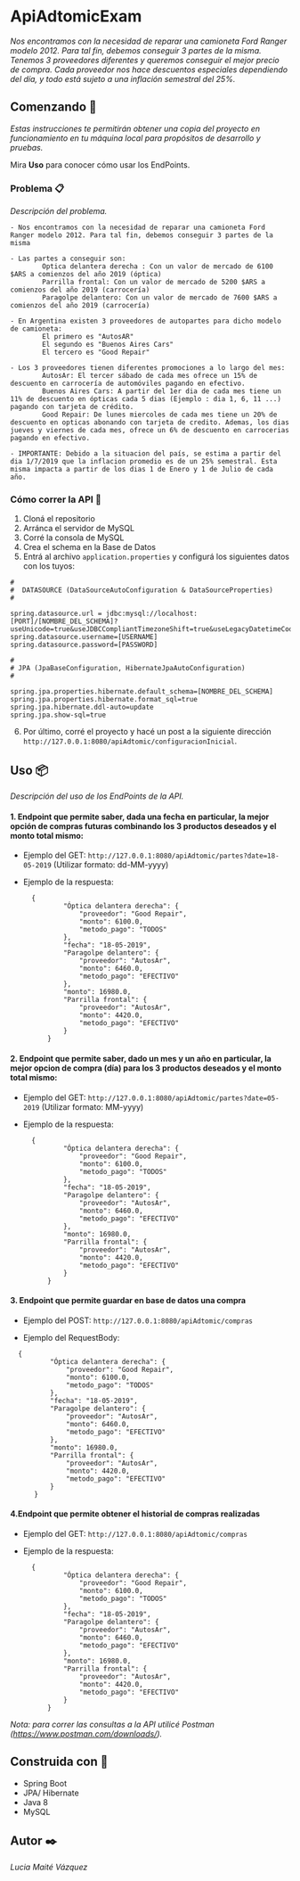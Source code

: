 # ApiAdtomicExam

_Nos encontramos con la necesidad de reparar una camioneta Ford Ranger modelo 2012. Para tal fin, debemos conseguir 3 partes de la misma. Tenemos 3 proveedores diferentes y queremos conseguir el mejor precio de compra._
_Cada proveedor nos hace descuentos especiales dependiendo del día, y todo está sujeto a una inflación semestral del 25%._

## Comenzando 🚀

_Estas instrucciones te permitirán obtener una copia del proyecto en funcionamiento en tu máquina local para propósitos de desarrollo y pruebas._

Mira **Uso** para conocer cómo usar los EndPoints.

### Problema 📋

_Descripción del problema._

```
- Nos encontramos con la necesidad de reparar una camioneta Ford Ranger modelo 2012. Para tal fin, debemos conseguir 3 partes de la misma

- Las partes a conseguir son: 
		Optica delantera derecha : Con un valor de mercado de 6100 $ARS a comienzos del año 2019 (óptica)
		Parrilla frontal: Con un valor de mercado de 5200 $ARS a comienzos del año 2019 (carrocería)
		Paragolpe delantero: Con un valor de mercado de 7600 $ARS a comienzos del año 2019 (carrocería)

- En Argentina existen 3 proveedores de autopartes para dicho modelo de camioneta:
		El primero es "AutosAR"
		El segundo es "Buenos Aires Cars"
		El tercero es "Good Repair"

- Los 3 proveedores tienen diferentes promociones a lo largo del mes:
		AutosAr: El tercer sábado de cada mes ofrece un 15% de descuento en carrocería de automóviles pagando en efectivo.
		Buenos Aires Cars: A partir del 1er dia de cada mes tiene un 11% de descuento en ópticas cada 5 dias (Ejemplo : dia 1, 6, 11 ...) pagando con tarjeta de crédito.
		Good Repair: De lunes miercoles de cada mes tiene un 20% de descuento en opticas abonando con tarjeta de credito. Ademas, los dias jueves y viernes de cada mes, ofrece un 6% de descuento en carrocerias pagando en efectivo.

- IMPORTANTE: Debido a la situacion del país, se estima a partir del dia 1/7/2019 que la inflacion promedio es de un 25% semestral. Esta misma impacta a partir de los dias 1 de Enero y 1 de Julio de cada año.
```

### Cómo correr la API 🔧

1. Cloná el repositorio
2. Arránca el servidor de MySQL
3. Corré la consola de MySQL
4. Crea el schema en la Base de Datos
5. Entrá al archivo `application.properties` y configurá los siguientes datos con los tuyos:
  ```
  #
  #  DATASOURCE (DataSourceAutoConfiguration & DataSourceProperties)
  #

  spring.datasource.url = jdbc:mysql://localhost:[PORT]/[NOMBRE_DEL_SCHEMA]?useUnicode=true&useJDBCCompliantTimezoneShift=true&useLegacyDatetimeCode=false&serverTimezone=UTC 
  spring.datasource.username=[USERNAME]
  spring.datasource.password=[PASSWORD]

  #
  # JPA (JpaBaseConfiguration, HibernateJpaAutoConfiguration)
  #

  spring.jpa.properties.hibernate.default_schema=[NOMBRE_DEL_SCHEMA]
  spring.jpa.properties.hibernate.format_sql=true
  spring.jpa.hibernate.ddl-auto=update
  spring.jpa.show-sql=true
  ```
6. Por último, corré el proyecto y hacé un post a la siguiente dirección `http://127.0.0.1:8080/apiAdtomic/configuracionInicial`.

## Uso 📦

_Descripción del uso de los EndPoints de la API._

#### 1. Endpoint que permite saber, dada una fecha en particular, la mejor opción de compras futuras combinando los 3 productos deseados y el monto total mismo:

* Ejemplo del GET:
`http://127.0.0.1:8080/apiAdtomic/partes?date=18-05-2019`  (Utilizar formato: dd-MM-yyyy)

* Ejemplo de la respuesta:
  ```
    {
            "Óptica delantera derecha": {
                "proveedor": "Good Repair",
                "monto": 6100.0,
                "metodo_pago": "TODOS"
            },
            "fecha": "18-05-2019",
            "Paragolpe delantero": {
                "proveedor": "AutosAr",
                "monto": 6460.0,
                "metodo_pago": "EFECTIVO"
            },
            "monto": 16980.0,
            "Parrilla frontal": {
                "proveedor": "AutosAr",
                "monto": 4420.0,
                "metodo_pago": "EFECTIVO"
            }
        }
  ```
#### 2. Endpoint que permite saber, dado un mes y un año en particular, la mejor opcion de compra (día) para los 3 productos deseados y el monto total mismo:

*	Ejemplo del GET:
`http://127.0.0.1:8080/apiAdtomic/partes?date=05-2019`  (Utilizar formato: MM-yyyy)

* Ejemplo de la respuesta:
  ```
    {
            "Óptica delantera derecha": {
                "proveedor": "Good Repair",
                "monto": 6100.0,
                "metodo_pago": "TODOS"
            },
            "fecha": "18-05-2019",
            "Paragolpe delantero": {
                "proveedor": "AutosAr",
                "monto": 6460.0,
                "metodo_pago": "EFECTIVO"
            },
            "monto": 16980.0,
            "Parrilla frontal": {
                "proveedor": "AutosAr",
                "monto": 4420.0,
                "metodo_pago": "EFECTIVO"
            }
        }
  ```
#### 3. Endpoint que permite guardar en base de datos una compra

*	Ejemplo del POST:
`http://127.0.0.1:8080/apiAdtomic/compras`

*	Ejemplo del RequestBody:
  ```
    {
            "Óptica delantera derecha": {
                "proveedor": "Good Repair",
                "monto": 6100.0,
                "metodo_pago": "TODOS"
            },
            "fecha": "18-05-2019",
            "Paragolpe delantero": {
                "proveedor": "AutosAr",
                "monto": 6460.0,
                "metodo_pago": "EFECTIVO"
            },
            "monto": 16980.0,
            "Parrilla frontal": {
                "proveedor": "AutosAr",
                "monto": 4420.0,
                "metodo_pago": "EFECTIVO"
            }
        }
  ```
  
#### 4.Endpoint que permite obtener el historial de compras realizadas

*	Ejemplo del GET:
`http://127.0.0.1:8080/apiAdtomic/compras`

* Ejemplo de la respuesta:
  ```
    {
            "Óptica delantera derecha": {
                "proveedor": "Good Repair",
                "monto": 6100.0,
                "metodo_pago": "TODOS"
            },
            "fecha": "18-05-2019",
            "Paragolpe delantero": {
                "proveedor": "AutosAr",
                "monto": 6460.0,
                "metodo_pago": "EFECTIVO"
            },
            "monto": 16980.0,
            "Parrilla frontal": {
                "proveedor": "AutosAr",
                "monto": 4420.0,
                "metodo_pago": "EFECTIVO"
            }
        }
  ```

_Nota: para correr las consultas a la API utilicé Postman (https://www.postman.com/downloads/)._

## Construida con 📌
* Spring Boot
* JPA/ Hibernate
* Java 8
* MySQL

## Autor ✒️

_Lucia Maité Vázquez_
